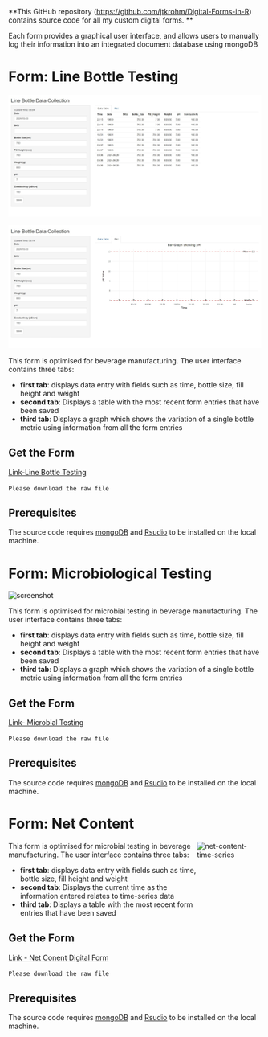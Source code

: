 **This GitHub repository (<https://github.com/jtkrohm/Digital-Forms-in-R>) contains source code for all my custom digital forms.
**


Each form provides a graphical user interface, and allows users to manually log their
information into an integrated document database using mongoDB



# Form: Line Bottle Testing

 ![screenshot](/img/line_test_scrsht.jpeg)

 ![screenshot](/img/line_bottling_form_plot_scrsht.jpeg)


This form is optimised for beverage manufacturing.
The user interface contains three tabs:

 - **first tab**: displays data entry with fields such as time, bottle size, fill height and weight
 - **second tab**: Displays a table with the most recent form entries 
 that have been saved
 - **third tab**: Displays a graph which shows the variation of a single bottle metric using information from all the form entries


## Get the Form
[Link-Line Bottle Testing](https://github.com/jtkrohm/Digital-Forms-in-R/blob/main/Line%20Bottle%20Testing%20Form%20-%20Current%20Time_Shiny_Mongo%20(Stable).R)

```Please download the raw file```



## Prerequisites
The source code requires [mongoDB][mongolink] and [Rsudio][Rstudiolink] to be installed on the local machine.

[RStudiolink]:https://posit.co/download/rstudio-desktop/
[mongolink]: https://www.mongodb.com/docs/manual/installation/?msockid=21c90a505ee9627631511e555f8563e4#install-mongodb


 # Form: Microbiological Testing


![screenshot](img/micro_assesment_form_scrsht.jpeg)

This form is optimised for microbial testing in beverage manufacturing.
The user interface contains three tabs:

 - **first tab**: displays data entry with fields such as time, bottle size, fill height and weight
 - **second tab**: Displays a table with the most recent form entries 
 that have been saved
 - **third tab**: Displays a graph which shows the variation of a single bottle metric using information from all the form entries


## Get the Form
[Link- Microbial Testing](https://github.com/jtkrohm/Digital-Forms-in-R/blob/main/Microbiological%20Testing%20Form%20-%20Shiny_Mongo%20(Stable).R)

```Please download the raw file```



## Prerequisites
The source code requires [mongoDB][mongolink] and [Rsudio][Rstudiolink] to be installed on the local machine.

[RStudiolink]:https://posit.co/download/rstudio-desktop/
[mongolink]: https://www.mongodb.com/docs/manual/installation/?msockid=21c90a505ee9627631511e555f8563e4#install-mongodb



 # Form: Net Content

<img src="/images/ncont_form.png" width="128" height="128" alt="net-content-time-series" align="right" />

This form is optimised for microbial testing in beverage manufacturing.
The user interface contains three tabs:

 - **first tab**: displays data entry with fields such as time, bottle size, fill height and weight
 - **second tab**: Displays the current time as the information entered relates to time-series data
 - **third tab**: Displays a table with the most recent form entries 
 that have been saved


## Get the Form
[Link - Net Conent Digital Form](https://github.com/jtkrohm/Digital-Forms-in-R/blob/main/Net%20Content%20Form%20-%20Live%20(Stable).R)

```Please download the raw file```



## Prerequisites
The source code requires [mongoDB][mongolink] and [Rsudio][Rstudiolink] to be installed on the local machine.

[RStudiolink]:https://posit.co/download/rstudio-desktop/
[mongolink]: https://www.mongodb.com/docs/manual/installation/?msockid=21c90a505ee9627631511e555f8563e4#install-mongodb
